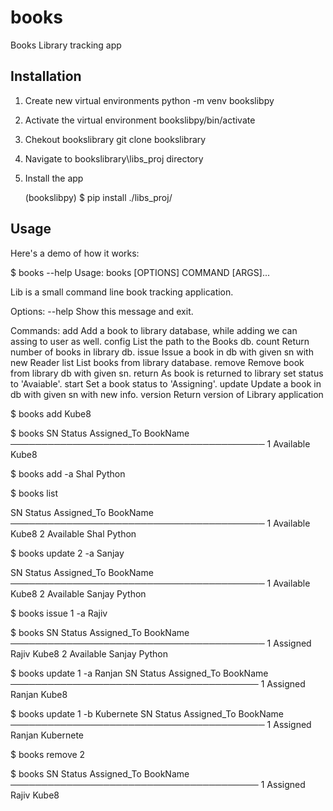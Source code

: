 books
=====
Books Library tracking app

Installation
-----
1. Create new virtual environments
  python -m venv bookslibpy

2. Activate the virtual environment
  bookslibpy/bin/activate

3. Chekout bookslibrary
   git clone bookslibrary

4. Navigate to bookslibrary\libs_proj directory

5. Install the app

	(bookslibpy) $ pip install ./libs_proj/

 
Usage
-----

Here's a demo of how it works:

$ books --help
Usage: books [OPTIONS] COMMAND [ARGS]...

Lib is a small command line book tracking application.

Options:
  --help  Show this message and exit.

Commands:
  add      Add a book to library database, while adding we can assing to user as well.
  config   List the path to the Books db.
  count    Return number of books in library db.
  issue    Issue a book in db with given sn with new Reader
  list     List books from library database.
  remove   Remove book from library db with given sn.
  return   As book is returned to library set status to 'Avaiable'.
  start    Set a book status to 'Assigning'.
  update   Update a book in db with given sn with new info.
  version  Return version of Library application

$ books add Kube8

$ books
 SN   Status      Assigned_To   BookName
 ─────────────────────────────────────────
  1    Available                 Kube8

$ books add -a Shal Python

$ books list

SN   Status      Assigned_To   BookName
 ─────────────────────────────────────────
  1    Available                 Kube8
  2    Available   Shal          Python

$ books update 2 -a Sanjay

 SN   Status      Assigned_To   BookName
 ─────────────────────────────────────────
  1    Available                 Kube8
  2    Available   Sanjay        Python
  
$ books issue 1 -a Rajiv

$ books
SN   Status      Assigned_To   BookName
 ─────────────────────────────────────────
  1    Assigned    Rajiv         Kube8
  2    Available   Sanjay        Python

$ books update 1 -a Ranjan
 SN   Status     Assigned_To   BookName
 ────────────────────────────────────────
  1    Assigned   Ranjan        Kube8

$ books update 1 -b Kubernete
SN   Status     Assigned_To   BookName
 ─────────────────────────────────────────
  1    Assigned   Ranjan        Kubernete


$ books remove 2

$ books
  SN   Status     Assigned_To   BookName
 ────────────────────────────────────────
  1    Assigned   Rajiv         Kube8

